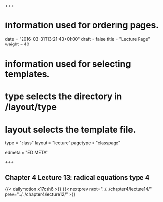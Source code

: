 +++
# information used for ordering pages.
date = "2016-03-31T13:21:43+01:00"
draft = false
title = "Lecture Page"
weight = 40

# information used for selecting templates.
# type selects the directory in /layout/type
# layout selects the template file.

type   = "class"
layout = "lecture"
pagetype = "classpage"





edmeta = "ED META"

+++
## Chapter 4 Lecture 13: radical equations type 4
{{< dailymotion x17csh6 >}}
{{< nextprev next="../../chapter4/lecture14/"     prev="../../chapter4/lecture12/"  >}}

